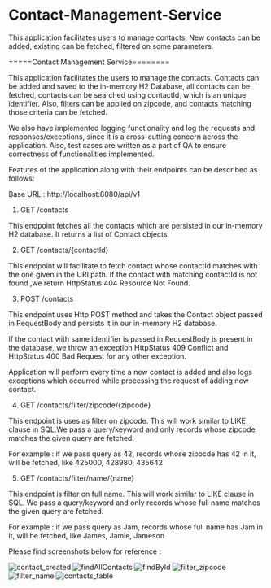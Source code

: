 # Contact-Management-Service
This application facilitates users to manage contacts. New contacts can be added, existing can be fetched, filtered on some parameters.


=====Contact Management Service========

This application facilitates the users to manage the contacts. Contacts can be added and saved to the in-memory H2 Database, all contacts 
can be fetched, contacts can be searched using contactId, which is an unique identifier. Also, filters can be applied on zipcode,
and contacts matching those criteria can be fetched.

We also have implemented logging functionality and log the requests and responses/exceptions, 
since it is a cross-cutting concern across the application. Also, test cases are written as a part of QA to ensure correctness of 
functionalities implemented.


Features of the application along with their endpoints can be described as follows:

Base URL : http://localhost:8080/api/v1


1) GET /contacts 

This endpoint fetches all the contacts which are persisted in our in-memory H2 database.
It returns a list of Contact objects.




2) GET /contacts/{contactId}

This endpoint will facilitate to fetch contact whose contactId matches with the one given in the URI path.
If the contact with matching contactId is not found ,we return HttpStatus 404 Resource Not Found.




3) POST /contacts

This endpoint uses Http POST method and takes the Contact object passed in RequestBody and persists it in our
in-memory H2 database.

If the contact with same identifier is passed in RequestBody is present in the database, we throw an exception 
HttpStatus 409 Conflict and HttpStatus 400 Bad Request for any other exception.

Application will perform every time a new contact is added and also logs exceptions which occurred while processing the
request of adding new contact.



4) GET /contacts/filter/zipcode/{zipcode}

This endpoint is uses as filter on zipcode. This will work similar to LIKE clause in SQL.We pass a query/keyword and only records 
whose zipcode matches the given query are fetched.

For example : if we pass query as 42, records whose zipocde has 42 in it, will be fetched, like 425000, 428980, 435642




5) GET /contacts/filter/name/{name}

This endpoint is filter on full name. This will work similar to LIKE clause in SQL.
We pass a query/keyword and only records whose full name matches the given query are fetched.

For example : if we pass query as Jam, records whose full name has Jam in it, will be fetched, like James, Jamie, Jameson



Please find screenshots below for reference :


![contact_created](https://user-images.githubusercontent.com/30754286/114154963-957dbe00-993e-11eb-9f9c-97b62c27ee46.png)
![findAllContacts](https://user-images.githubusercontent.com/30754286/114154976-9878ae80-993e-11eb-8439-e6422a121691.png)
![findById](https://user-images.githubusercontent.com/30754286/114154978-99114500-993e-11eb-9c48-faf3e38894b3.png)
![filter_zipcode](https://user-images.githubusercontent.com/30754286/114154979-99a9db80-993e-11eb-9967-a8f482a6fcae.png)
![filter_name](https://user-images.githubusercontent.com/30754286/114154983-9adb0880-993e-11eb-87e9-7a6d59b4fcb0.png)
![contacts_table](https://user-images.githubusercontent.com/30754286/114154990-9b739f00-993e-11eb-9542-d5aca20ff8df.png)

